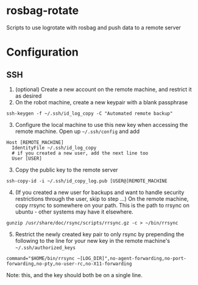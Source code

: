 rosbag-rotate
=============

Scripts to use logrotate with rosbag and push data to a remote server

# Configuration

## SSH
1. (optional) Create a new account on the remote machine, and restrict it as desired
2. On the robot machine, create a new keypair with a blank passphrase 

  ```
  ssh-keygen -f ~/.ssh/id_log_copy -C "Automated remote backup"
  ```

3. Configure the local machine to use this new key when accessing the remote machine. Open up `~/.ssh/config` and add

  ```
  Host [REMOTE_MACHINE]
    IdentityFile ~/.ssh/id_log_copy
    # if you created a new user, add the next line too
    User [USER]
  ```

3. Copy the public key to the remote server

  ```
  ssh-copy-id -i ~/.ssh/id_copy_log.pub [USER@]REMOTE_MACHINE
  ```
  
4. (If you created a new user for backups and want to handle security restrictions through the user, skip to step ...) On the remote machine, copy rrsync to somewhere on your path. This is the path to rrsync on ubuntu - other systems may have it elsewhere.

  ```
  gunzip /usr/share/doc/rsync/scripts/rrsync.gz -c > ~/bin/rrsync
  ```
  
5. Restrict the newly created key pair to only rsync by prepending the following to the line for your new key in the remote machine's `~/.ssh/authorized_keys`

  ```
  command="$HOME/bin/rrsync ~[LOG_DIR]",no-agent-forwarding,no-port-forwarding,no-pty,no-user-rc,no-X11-forwarding
  ```
  Note: this, and the key should both be on a single line.
  
